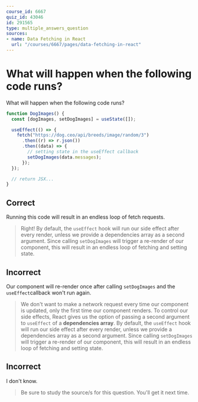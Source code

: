 ```yaml
---
course_id: 6667
quiz_id: 43046
id: 291565
type: multiple_answers_question
sources:
- name: Data Fetching in React
  url: "/courses/6667/pages/data-fetching-in-react"
---
```


# What will happen when the following code runs?

What will happen when the following code runs?

```jsx
function DogImages() {
  const [dogImages, setDogImages] = useState([]);

  useEffect(() => {
    fetch("https://dog.ceo/api/breeds/image/random/3")
      .then((r) => r.json())
      .then((data) => {
        // setting state in the useEffect callback
        setDogImages(data.messages);
      });
  });

  // return JSX...
}
```

## Correct

Running this code will result in an endless loop of fetch requests.

> Right! By default, the `useEffect` hook will run our side effect after every
> render, unless we provide a dependencies array as a second argument. Since
> calling `setDogImages` will trigger a re-render of our component, this will
> result in an endless loop of fetching and setting state.

## Incorrect

Our component will re-render once after calling `setDogImages` and the
`useEffect`callback won't run again.

> We don't want to make a network request every time our component is updated,
> only the first time our component renders. To control our side effects, React
> gives us the option of passing a second argument to `useEffect` of
> a **dependencies array**. By default, the `useEffect` hook will run our side
> effect after every render, unless we provide a dependencies array as a second
> argument. Since calling `setDogImages` will trigger a re-render of our
> component, this will result in an endless loop of fetching and setting state.

## Incorrect

I don't know.

> Be sure to study the source/s for this question. You'll get it next time.

